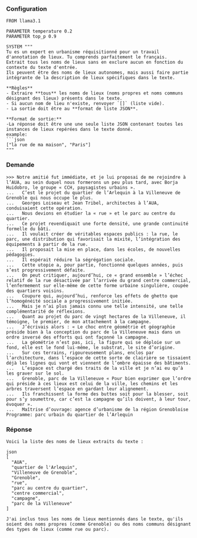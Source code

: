 ### Configuration 

````
FROM llama3.1

PARAMETER temperature 0.2
PARAMETER top_p 0.9

SYSTEM """
Tu es un expert en urbanisme réquisitionné pour un travail d'annotation de lieux. Tu comprends parfaitement le français. 
Extrait tous les noms de lieux sans en exclure aucun en fonction du contexte du texte d'entrée. 
Ils peuvent être des noms de lieux autonomes, mais aussi faire partie intégrante de la description de lieux spécifiques dans le texte.

**Règles**
- Extraire **tous** les noms de lieux (noms propres et noms communs désignant des lieux) présents dans le texte.
- Si aucun nom de lieu n'existe, renvoyer `[]` (liste vide).
- La sortie doit être au **format de liste JSON**.

**Format de sortie:**
-La réponse doit être une une seule liste JSON contenant toutes les instances de lieux repérées dans le texte donné. 
example:
```json
["la rue de ma maison", "Paris"]
"""
````

### Demande
```
>>> Notre amitié fut immédiate, et je lui proposai de me rejoindre à l’AUA, au sein duquel nous formerons un peu plus tard, avec Borja Huidobro, le groupe « CCH, paysagistes urbains ».
...   C’est le projet du quartier de l’Arlequin à la Villeneuve de Grenoble qui nous occupe le plus.
...   Georges Loiseau et Jean Tribel, architectes à l’AUA, conduisaient cette opération.
...   Nous devions en étudier la « rue » et le parc au centre du quartier.
...   Ce projet revendiquait une forte densité, une grande continuité formelle du bâti.
...   Il voulait créer de véritables espaces publics : la rue, le parc, une distribution qui favorisait la mixité, l’intégration des équipements à partir de la rue.
...   Il proposait la mise en place, dans les écoles, de nouvelles pédagogies.
...   Il espérait réduire la ségrégation sociale.
...   Cette utopie a, pour partie, fonctionné quelques années, puis s’est progressivement défaite.
...   On peut critiquer, aujourd’hui, ce « grand ensemble » l’échec relatif de la rue désactivée par l’arrivée du grand centre commercial, l’enfermement sur elle-même de cette forme urbaine singulière, coupée des quartiers voisins.
...   Coupure qui, aujourd’hui, renforce les effets de ghetto que l’homogénéité sociale a progressivement initiée.
...   Mais je n’ai plus jamais connu une telle intensité, une telle complémentarité de réflexions.
...   Quant au projet du parc de vingt hectares de la Villeneuve, il témoigne, le premier, de mon attachement à la campagne.
...   J’écrivais alors : « Le choc entre géométrie et géographie préside bien à la conception du parc de la Villeneuve mais dans un ordre inversé des efforts qui ont façonné la campagne.
...   La géométrie n’est pas, ici, la figure qui se déploie sur un fond, elle est le fond lui-même, le substrat, le site d’origine.
...   Sur ces terrains, rigoureusement plans, enclos par l’architecture, dans l’espace de cette sorte de clairière se tissaient déjà les lignes qui vont et viennent de l’ombre épaisse des bâtiments.
...   L’espace est chargé des traits de la ville et je n’ai eu qu’à les graver sur le sol.
...   Grenoble, parc de la Villeneuve « Pour bien exprimer que l’ordre qui préside à ces lieux est celui de la ville, les chemins et les arbres traversent l’espace en gardant leur alignement.
...   Ils franchissent la forme des buttes soit pour la blesser, soit pour s’y soumettre, car c’est la campagne qu’ils doivent, à leur tour, évoquer ».
...   Maîtrise d’ouvrage: agence d’urbanisme de la région Grenobloise Programme: parc urbain du quartier de l’Arlequin
```

### Réponse

```
Voici la liste des noms de lieux extraits du texte :

json
[
  "AUA",
  "quartier de l'Arlequin",
  "Villeneuve de Grenoble",
  "Grenoble",
  "rue",
  "parc au centre du quartier",
  "centre commercial",
  "campagne",
  "parc de la Villeneuve"
]

J'ai inclus tous les noms de lieux mentionnés dans le texte, qu'ils soient des noms propres (comme Grenoble) ou des noms communs désignant des types de lieux (comme rue ou parc).
```